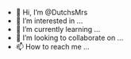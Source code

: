 - 👋 Hi, I’m @DutchsMrs
- 👀 I’m interested in ...
- 🌱 I’m currently learning ...
- 💞️ I’m looking to collaborate on ...
- 📫 How to reach me ...

<!---
DutchsMrs/DutchsMrs is a ✨ special ✨ repository because its `README.md` (this file) appears on your GitHub profile.
You can click the Preview link to take a look at your changes.
--->
